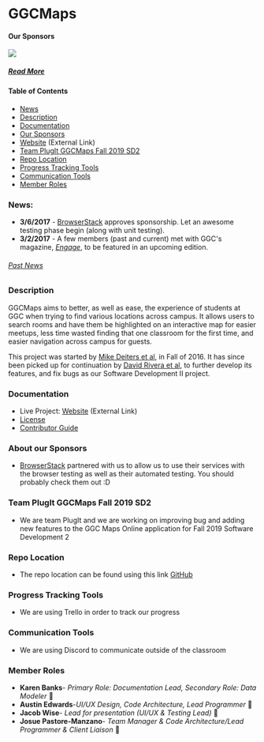 # GGCMaps
#### Our Sponsors
<a href="http://www.BrowserStack.com/"><img src="https://github.com/ggcmaps/ggcmaps.github.io/blob/master/images/tinylogoBrowserStack.png" atl="BrowserStack"></a>

##### [Read More](https://github.com/ggcmaps/ggcmaps.github.io#about-our-sponsors)

#### Table of Contents
* [News](https://github.com/ggcmaps/ggcmaps.github.io#news)
* [Description](https://github.com/ggcmaps/ggcmaps.github.io#description)
* [Documentation](https://github.com/ggcmaps/ggcmaps.github.io#documentation)
* [Our Sponsors](https://github.com/ggcmaps/ggcmaps.github.io#about-our-sponsors)
* [Website](https://ggcmaps.github.io/) (External Link)
* [Team PlugIt GGCMaps Fall 2019 SD2](https://github.com/ggcmaps/ggcmaps.github.io#Team-PlugIt-GGCMaps-Fall-2019-SD2)
* [Repo Location](https://github.com/ggcmaps/ggcmaps.github.io#Repo-Location)
* [Progress Tracking Tools](https://github.com/ggcmaps/ggcmaps.github.io#Progress-Tracking-Tools)
* [Communication Tools](https://github.com/ggcmaps/ggcmaps.github.io#Communication-Tools)
* [Member Roles](https://github.com/ggcmaps/ggcmaps.github.io#Member-roles)


### News:
* **3/6/2017** - [BrowserStack](http://browserstack.com/) approves sponsorship. Let an awesome testing phase begin (along with unit testing).
* **3/2/2017** - A few members (past and current) met with GGC's magazine, [*Engage*](http://www.ggc.edu/about-ggc/news/publications/), to be featured in an upcoming edition.

###### [Past News](https://github.com/ggcmaps/ggcmaps.github.io/blob/master/news.md)

### Description
GGCMaps aims to better, as well as ease, the experience of students at GGC when trying to find various locations across campus. It allows users to search rooms and have them be highlighted on an interactive map for easier meetups, less time wasted finding that one classroom for the first time, and easier navigation across campus for guests.

This project was started by [Mike Deiters et al](https://github.com/ggcmaps/ggcmaps.github.io#fall-16---created-by), in Fall of 2016. It has since been picked up for continuation by [David Rivera et al](https://github.com/ggcmaps/ggcmaps.github.io#spring-17), to further develop its features, and fix bugs as our Software Development II project.

### Documentation
* Live Project: [Website](http://ggcmaps.com/) (External Link)
* [License](https://github.com/ggcmaps/ggcmaps.github.io/blob/master/License.md)
* [Contributor Guide](https://github.com/ggcmaps/ggcmaps.github.io/blob/master/Contributing.md)

### About our Sponsors
* [BrowserStack](http://browserstack.com/) partnered with us to allow us to use their services with the browser testing as well as their automated testing. You should probably check them out :D

### Team PlugIt GGCMaps Fall 2019 SD2
* We are team PlugIt and we are working on improving bug and adding new features to the GGC Maps Online application for Fall 2019 Software Development 2

### Repo Location
* The repo location can be found using this link [GitHub](https://github.com/soft-eng-practicum/ggcmaps)

### Progress Tracking Tools
* We are using Trello in order to track our progress

### Communication Tools
* We are using Discord to communicate outside of the classroom

### Member Roles
* **Karen Banks**- *Primary Role: Documentation Lead, Secondary Role: Data Modeler* 👸
* **Austin Edwards**-*UI/UX Design, Code Architecture, Lead Programmer* :monkey:
* **Jacob Wise**- *Lead for presentation (UI/UX & Testing Lead)* :beginner:
* **Josue Pastore-Manzano**- *Team Manager & Code Architecture/Lead Programmer & Client Liaison* :100:
